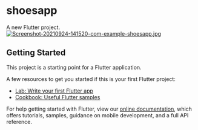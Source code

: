 # shoesapp

A new Flutter project.
[![Screenshot-20210924-141520-com-example-shoesapp.jpg](https://i.postimg.cc/FsG7C76W/Screenshot-20210924-141520-com-example-shoesapp.jpg)](https://postimg.cc/TpLdpYfg)


## Getting Started

This project is a starting point for a Flutter application.

A few resources to get you started if this is your first Flutter project:

- [Lab: Write your first Flutter app](https://flutter.dev/docs/get-started/codelab)
- [Cookbook: Useful Flutter samples](https://flutter.dev/docs/cookbook)

For help getting started with Flutter, view our
[online documentation](https://flutter.dev/docs), which offers tutorials,
samples, guidance on mobile development, and a full API reference.
